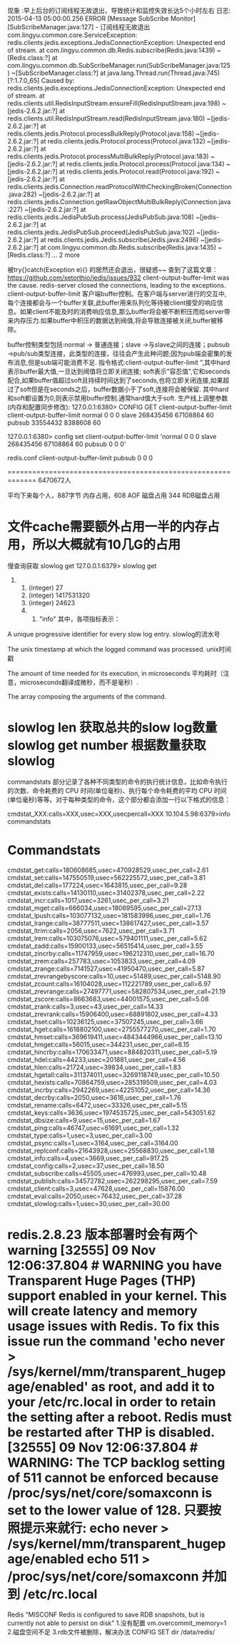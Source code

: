 现象 :早上后台的订阅线程无故退出，导致统计和监控失效长达5个小时左右
日志:
2015-04-13 05:00:00.256 ERROR [Message SubScribe Monitor][SubScribeManager.java:127] - 订阅线程无故退出
com.lingyu.common.core.ServiceException: redis.clients.jedis.exceptions.JedisConnectionException: Unexpected end of stream.
        at com.lingyu.common.db.Redis.subscribe(Redis.java:1439) ~[Redis.class:?]
        at com.lingyu.common.db.SubScribeManager.run(SubScribeManager.java:125) ~[SubScribeManager.class:?]
        at java.lang.Thread.run(Thread.java:745) [?:1.7.0_65]
Caused by: redis.clients.jedis.exceptions.JedisConnectionException: Unexpected end of stream.
        at redis.clients.util.RedisInputStream.ensureFill(RedisInputStream.java:198) ~[jedis-2.6.2.jar:?]
        at redis.clients.util.RedisInputStream.read(RedisInputStream.java:180) ~[jedis-2.6.2.jar:?]
        at redis.clients.jedis.Protocol.processBulkReply(Protocol.java:158) ~[jedis-2.6.2.jar:?]
        at redis.clients.jedis.Protocol.process(Protocol.java:132) ~[jedis-2.6.2.jar:?]
        at redis.clients.jedis.Protocol.processMultiBulkReply(Protocol.java:183) ~[jedis-2.6.2.jar:?]
        at redis.clients.jedis.Protocol.process(Protocol.java:134) ~[jedis-2.6.2.jar:?]
        at redis.clients.jedis.Protocol.read(Protocol.java:192) ~[jedis-2.6.2.jar:?]
        at redis.clients.jedis.Connection.readProtocolWithCheckingBroken(Connection.java:282) ~[jedis-2.6.2.jar:?]
        at redis.clients.jedis.Connection.getRawObjectMultiBulkReply(Connection.java:227) ~[jedis-2.6.2.jar:?]
        at redis.clients.jedis.JedisPubSub.process(JedisPubSub.java:108) ~[jedis-2.6.2.jar:?]
        at redis.clients.jedis.JedisPubSub.proceed(JedisPubSub.java:102) ~[jedis-2.6.2.jar:?]
        at redis.clients.jedis.Jedis.subscribe(Jedis.java:2496) ~[jedis-2.6.2.jar:?]
        at com.lingyu.common.db.Redis.subscribe(Redis.java:1435) ~[Redis.class:?]
        ... 2 more

被try{}catch(Exception e){} 的居然还会退出，很疑惑~~
查到了这篇文章：
https://github.com/xetorthio/jedis/issues/932
client-output-buffer-limit was the cause. redis-server closed the connections, leading to the exceptions.
client-output-buffer-limit
客户端buffer控制。在客户端与server进行的交互中,每个连接都会与一个buffer关联,此buffer用来队列化等待被client接受的响应信息。如果client不能及时的消费响应信息,那么buffer将会被不断积压而给server带来内存压力.如果buffer中积压的数据达到阀值,将会导致连接被关闭,buffer被移除。


buffer控制类型包括:normal -> 普通连接；slave ->与slave之间的连接；pubsub ->pub/sub类型连接，此类型的连接，往往会产生此种问题;因为pub端会密集的发布消息,但是sub端可能消费不足.
指令格式:client-output-buffer-limit <class> <hard> <soft> <seconds>",其中hard表示buffer最大值,一旦达到阀值将立即关闭连接;
soft表示"容忍值",它和seconds配合,如果buffer值超过soft且持续时间达到了seconds,也将立即关闭连接,如果超过了soft但是在seconds之后，buffer数据小于了soft,连接将会被保留.
其中hard和soft都设置为0,则表示禁用buffer控制.通常hard值大于soft.
生产线上调整参数(内存和配置同步修改):
127.0.0.1:6380> CONFIG GET client-output-buffer-limit
client-output-buffer-limit
normal 0 0 0 slave 268435456 67108864 60 pubsub 33554432 8388608 60

127.0.0.1:6380> config set client-output-buffer-limit 'normal 0 0 0 slave 268435456 67108864 60 pubsub 0 0 0'


redis.conf
client-output-buffer-limit pubsub 0 0 0

=============================================================
6470672人


平均下来每个人，887字节 内存占用，608 AOF 磁盘占用 344 RDB磁盘占用


文件cache需要额外占用一半的内存占用，所以大概就有10几G的占用
=============================================================
慢查询获取
slowlog get
127.0.0.1:6379> slowlog get 
 1) 1) (integer) 27
    2) (integer) 1417531320
    3) (integer) 24623
    4) 1) "info"
其中，各项指标表示：

A unique progressive identifier for every slow log entry. slowlog的流水号

The unix timestamp at which the logged command was processed. unix时间戳

The amount of time needed for its execution, in microseconds 平均耗时（注意，microseconds翻译成微秒，而不是毫秒）.

The array composing the arguments of the command.


slowlog len 获取总共的slow log数量
slowlog get number 根据数量获取slowlog
=======================================
commandstats 部分记录了各种不同类型的命令的执行统计信息，比如命令执行的次数、命令耗费的 CPU 时间(单位毫秒)、执行每个命令耗费的平均 CPU 时间(单位毫秒)等等。对于每种类型的命令，这个部分都会添加一行以下格式的信息：

cmdstat_XXX:calls=XXX,usec=XXX,usecpercall=XXX
10.104.5.98:6379>info commandstats
# Commandstats
cmdstat_get:calls=180608685,usec=470928529,usec_per_call=2.61
cmdstat_set:calls=147550519,usec=562225572,usec_per_call=3.81
cmdstat_del:calls=177224,usec=1643815,usec_per_call=9.28
cmdstat_exists:calls=14130110,usec=31402378,usec_per_call=2.22
cmdstat_incr:calls=1017,usec=3261,usec_per_call=3.21
cmdstat_mget:calls=666034,usec=18069595,usec_per_call=27.13
cmdstat_lpush:calls=103077132,usec=181583996,usec_per_call=1.76
cmdstat_lrange:calls=38777511,usec=138617427,usec_per_call=3.57
cmdstat_ltrim:calls=2056,usec=7622,usec_per_call=3.71
cmdstat_lrem:calls=103075076,usec=579401111,usec_per_call=5.62
cmdstat_zadd:calls=15900133,usec=56515414,usec_per_call=3.55
cmdstat_zincrby:calls=11747959,usec=196212310,usec_per_call=16.70
cmdstat_zrem:calls=257783,usec=1053833,usec_per_call=4.09
cmdstat_zrange:calls=7141527,usec=41950470,usec_per_call=5.87
cmdstat_zrevrangebyscore:calls=10,usec=51489,usec_per_call=5148.90
cmdstat_zcount:calls=16104028,usec=112221789,usec_per_call=6.97
cmdstat_zrevrange:calls=27497771,usec=582807534,usec_per_call=21.19
cmdstat_zscore:calls=8663683,usec=44001575,usec_per_call=5.08
cmdstat_zrank:calls=3,usec=43,usec_per_call=14.33
cmdstat_zrevrank:calls=15906400,usec=68891802,usec_per_call=4.33
cmdstat_hset:calls=10236125,usec=37507245,usec_per_call=3.66
cmdstat_hget:calls=1618802100,usec=2755577270,usec_per_call=1.70
cmdstat_hmset:calls=369619411,usec=4843444966,usec_per_call=13.10
cmdstat_hmget:calls=56015,usec=344231,usec_per_call=6.15
cmdstat_hincrby:calls=170633471,usec=884820311,usec_per_call=5.19
cmdstat_hdel:calls=44233,usec=201881,usec_per_call=4.56
cmdstat_hlen:calls=21724,usec=39834,usec_per_call=1.83
cmdstat_hgetall:calls=311374011,usec=3269118749,usec_per_call=10.50
cmdstat_hexists:calls=70864759,usec=285319509,usec_per_call=4.03
cmdstat_incrby:calls=2942269,usec=42251052,usec_per_call=14.36
cmdstat_decrby:calls=2050,usec=3616,usec_per_call=1.76
cmdstat_rename:calls=6472,usec=33326,usec_per_call=5.15
cmdstat_keys:calls=3636,usec=1974535725,usec_per_call=543051.62
cmdstat_dbsize:calls=9,usec=15,usec_per_call=1.67
cmdstat_ping:calls=46747,usec=61691,usec_per_call=1.32
cmdstat_type:calls=1,usec=3,usec_per_call=3.00
cmdstat_psync:calls=1,usec=3164,usec_per_call=3164.00
cmdstat_replconf:calls=21643928,usec=25568830,usec_per_call=1.18
cmdstat_info:calls=4,usec=3669,usec_per_call=917.25
cmdstat_config:calls=2,usec=37,usec_per_call=18.50
cmdstat_subscribe:calls=45505,usec=476993,usec_per_call=10.48
cmdstat_publish:calls=34572782,usec=262298295,usec_per_call=7.59
cmdstat_client:calls=3,usec=47628,usec_per_call=15876.00
cmdstat_eval:calls=2050,usec=76432,usec_per_call=37.28
cmdstat_slowlog:calls=1,usec=30,usec_per_call=30.00

redis.2.8.23 版本部署时会有两个warning
[32555] 09 Nov 12:06:37.804 # WARNING you have Transparent Huge Pages (THP) support enabled in your kernel. This will create latency and memory usage issues with Redis. To fix this issue run the command 'echo never > /sys/kernel/mm/transparent_hugepage/enabled' as root, and add it to your /etc/rc.local in order to retain the setting after a reboot. Redis must be restarted after THP is disabled.
[32555] 09 Nov 12:06:37.804 # WARNING: The TCP backlog setting of 511 cannot be enforced because /proc/sys/net/core/somaxconn is set to the lower value of 128.
只要按照提示来就行:
echo never > /sys/kernel/mm/transparent_hugepage/enabled
echo 511 > /proc/sys/net/core/somaxconn
并加到 /etc/rc.local 
==============================================
Redis ”MISCONF Redis is configured to save RDB snapshots, but is currently not able to persist on disk”
1.没有配置 vm.overcommit_memory=1  
2.磁盘空间不足
3.rdb文件被删除，解决办法 
CONFIG SET dir /data/redis/